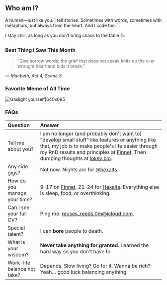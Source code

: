 ## Who am I?

A human—just like you. I tell stories. Sometimes with words, sometimes with metaphors, but always from the heart. And I code too.

I stay chill, as long as you don’t bring chaos to the table 👍

### Best Thing I Saw This Month

> “Give sorrow words; the grief that does not speak knits up the o-er wrought heart and bids it break.”

— _Macbeth, Act 4, Scene 3_

### Favorite Meme of All Time

![Gaslight yourself|640x695](https://github.com/user-attachments/assets/001e15c4-4000-49c8-ba7b-b866dc9dc745)

### FAQs

| Question | Answer |
|:-|:-|
| Tell me about you? | I am no longer (and probably don't want to) "develop small stuff" like features or anything like that, my job is to make people's life easier through my RnD results and principles at [Finnet](https://www.finpay.id/tentangkami). Then dumping thoughts at [lokey.bio](https://lokey.bio). |
| Any side gigs? | Not now. Nights are for [@hexalts](https://github.com/hexalts). |
| How do you manage your time? | 9–17 on [Finnet](https://www.finpay.id/tentangkami), 21–24 for [Hexalts](https://github.com/hexalts). Everything else is sleep, food, or overthinking. |
| Can I see your full CV? | Ping me: [reuses_reeds.0m@icloud.com](mailto:reuses_reeds.0m@icloud.com). |
| Special talent? | I can **bore** people to death. |
| What is your wisdom? | **Never take anything for granted**. Learned the hard way so you don't have to. |
| Work-life balance hot take? | Depends. Slow living? Go for it. Wanna be rich? Yeah… good luck balancing anything. |
